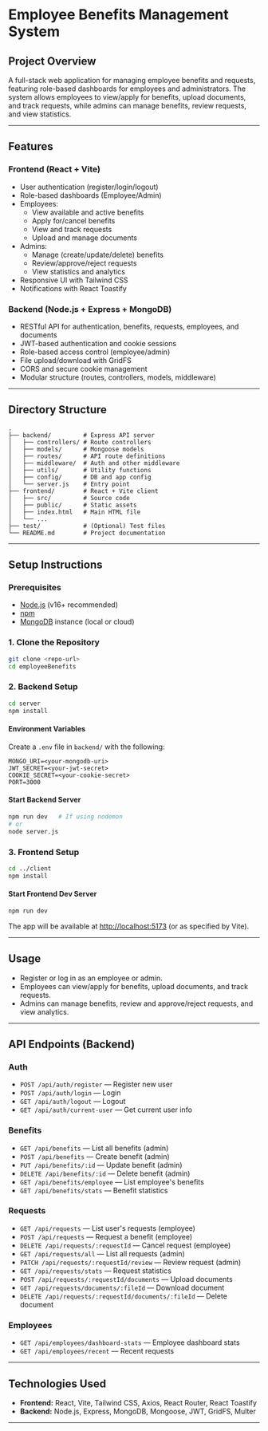 # Employee Benefits Management System

## Project Overview
A full-stack web application for managing employee benefits and requests, featuring role-based dashboards for employees and administrators. The system allows employees to view/apply for benefits, upload documents, and track requests, while admins can manage benefits, review requests, and view statistics.

---

## Features

### Frontend (React + Vite)
- User authentication (register/login/logout)
- Role-based dashboards (Employee/Admin)
- Employees:
  - View available and active benefits
  - Apply for/cancel benefits
  - View and track requests
  - Upload and manage documents
- Admins:
  - Manage (create/update/delete) benefits
  - Review/approve/reject requests
  - View statistics and analytics
- Responsive UI with Tailwind CSS
- Notifications with React Toastify

### Backend (Node.js + Express + MongoDB)
- RESTful API for authentication, benefits, requests, employees, and documents
- JWT-based authentication and cookie sessions
- Role-based access control (employee/admin)
- File upload/download with GridFS
- CORS and secure cookie management
- Modular structure (routes, controllers, models, middleware)

---

## Directory Structure

```
.
├── backend/         # Express API server
│   ├── controllers/ # Route controllers
│   ├── models/      # Mongoose models
│   ├── routes/      # API route definitions
│   ├── middleware/  # Auth and other middleware
│   ├── utils/       # Utility functions
│   ├── config/      # DB and app config
│   └── server.js    # Entry point
├── frontend/        # React + Vite client
│   ├── src/         # Source code
│   ├── public/      # Static assets
│   ├── index.html   # Main HTML file
│   └── ...
├── test/            # (Optional) Test files
└── README.md        # Project documentation
```

---

## Setup Instructions

### Prerequisites
- [Node.js](https://nodejs.org/) (v16+ recommended)
- [npm](https://www.npmjs.com/)
- [MongoDB](https://www.mongodb.com/) instance (local or cloud)

### 1. Clone the Repository

```bash
git clone <repo-url>
cd employeeBenefits
```

### 2. Backend Setup

```bash
cd server
npm install
```

#### Environment Variables
Create a `.env` file in `backend/` with the following:

```
MONGO_URI=<your-mongodb-uri>
JWT_SECRET=<your-jwt-secret>
COOKIE_SECRET=<your-cookie-secret>
PORT=3000
```

#### Start Backend Server

```bash
npm run dev   # If using nodemon
# or
node server.js
```

### 3. Frontend Setup

```bash
cd ../client
npm install
```

#### Start Frontend Dev Server

```bash
npm run dev
```

The app will be available at [http://localhost:5173](http://localhost:5173) (or as specified by Vite).

---

## Usage

- Register or log in as an employee or admin.
- Employees can view/apply for benefits, upload documents, and track requests.
- Admins can manage benefits, review and approve/reject requests, and view analytics.

---

## API Endpoints (Backend)

### Auth
- `POST /api/auth/register` — Register new user
- `POST /api/auth/login` — Login
- `GET /api/auth/logout` — Logout
- `GET /api/auth/current-user` — Get current user info

### Benefits
- `GET /api/benefits` — List all benefits (admin)
- `POST /api/benefits` — Create benefit (admin)
- `PUT /api/benefits/:id` — Update benefit (admin)
- `DELETE /api/benefits/:id` — Delete benefit (admin)
- `GET /api/benefits/employee` — List employee's benefits
- `GET /api/benefits/stats` — Benefit statistics

### Requests
- `GET /api/requests` — List user's requests (employee)
- `POST /api/requests` — Request a benefit (employee)
- `DELETE /api/requests/:requestId` — Cancel request (employee)
- `GET /api/requests/all` — List all requests (admin)
- `PATCH /api/requests/:requestId/review` — Review request (admin)
- `GET /api/requests/stats` — Request statistics
- `POST /api/requests/:requestId/documents` — Upload documents
- `GET /api/requests/documents/:fileId` — Download document
- `DELETE /api/requests/:requestId/documents/:fileId` — Delete document

### Employees
- `GET /api/employees/dashboard-stats` — Employee dashboard stats
- `GET /api/employees/recent` — Recent requests

---

## Technologies Used

- **Frontend:** React, Vite, Tailwind CSS, Axios, React Router, React Toastify
- **Backend:** Node.js, Express, MongoDB, Mongoose, JWT, GridFS, Multer

---
